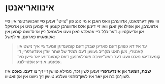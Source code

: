 # אינוואריאנטן

<!-- צוזאמכאפן פרעפאזיציעס מיט'ן ארטיקל, פונעם, אינעם, צום, אא"וו. -->

<!-- דער חילוק צווישן פאר און איידער -->

<!-- בעפאָר -->

ווי שוין דערמאנט, אדווערבן וואס האבן א מיינונג פון "צייט" זענען סיי זאכווערטער אין סיי אדווערבן, און אפילו אין זאצן וואו זיי דינען אלס אדווערבן קענען זיי קומען מיט אן ארטיקל און אדיעקטיוון. דער כלל ביי אזעלכע זאצן וועט אלעמאל זיין אז ס'וועט קומען אין אקוזאטיוו פארעם, ווי למשל:

> ער איז דא געווען דעם פאריגן שבת; דעם קומענדיגן זומער גיי איך נישט אין קאנטרי; מען האט מקריב געווען דעם תמיד של שחר יעדן אינדערפרי; די קומענדיגע נאכט וועט דער ראש־ישיבה פארלערנען; דאס קומענדיגע יאר גייען מיר עפענען א נייע אפטיילונג.

**שבת, זומער** און **אינדערפרי** זענען לשון זכר, ממילא טוישן זיי זיך צו **דעם**. **נאכט** איז לשון־נקיבה און **יאר** איז לשון־סתמי וועלכע טוישן זיך נישט אין אקוזאטיוו.
